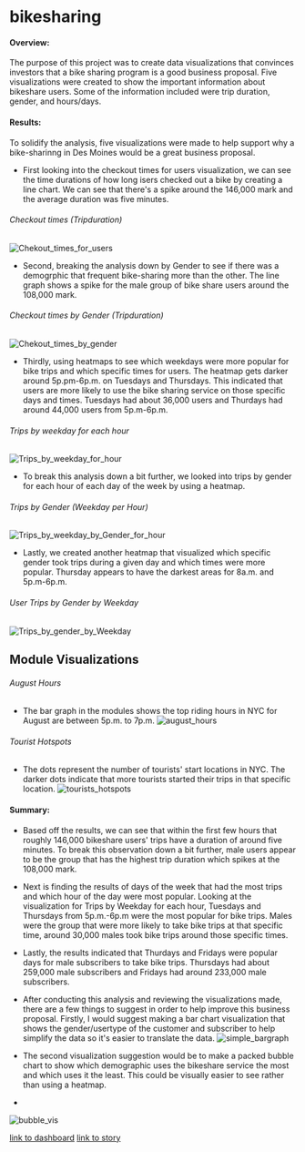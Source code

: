 # bikesharing

#### Overview:
The purpose of this project was to create data visualizations that convinces investors that a bike sharing program is a good business proposal. Five visualizations were created to show the important information about bikeshare users. Some of the information included were trip duration, gender, and hours/days. 

#### Results:
To solidify the analysis, five visualizations were made to help support why a bike-sharinng in Des Moines would be a great business proposal.
- First looking into the checkout times for users visualization, we can see the time durations of how long isers checked out a bike by creating a line chart. We can see that there's a spike around the 146,000 mark and the average duration was five minutes.
###### Checkout times (Tripduration)
![Chekout_times_for_users](https://user-images.githubusercontent.com/90741799/148673332-8bf5aa7c-b594-41e8-bc67-8d6af25795cf.png)

- Second, breaking the analysis down by Gender to see if there was a demogrphic that frequent bike-sharing more than the other. The line graph shows a spike for the male group of bike share users around the 108,000 mark.
###### Checkout times by Gender (Tripduration)
![Chekout_times_by_gender](https://user-images.githubusercontent.com/90741799/148673175-47be453f-4c6f-450b-9b07-f740c9e61977.png)

- Thirdly, using heatmaps to see which weekdays were more popular for bike trips and which specific times for users. The heatmap gets darker around 5p.pm-6p.m. on Tuesdays and Thursdays. This indicated that users are more likely to use the bike sharing service on those specific days and times. Tuesdays had about 36,000 users and Thurdays had around 44,000 users from 5p.m-6p.m.
###### Trips by weekday for each hour
![Trips_by_weekday_for_hour](https://user-images.githubusercontent.com/90741799/148673222-f6af2d39-07aa-41f5-9c6c-cb91af9c176a.png)

- To break this analysis down a bit further, we looked into trips by gender for each hour of each day of the week by using a heatmap. 
###### Trips by Gender (Weekday per Hour)
![Trips_by_weekday_by_Gender_for_hour](https://user-images.githubusercontent.com/90741799/148673274-cd6cca1c-2289-4d50-9c73-8b4baa135bd4.png)

- Lastly, we created another heatmap that visualized which specific gender took trips during a given day and which times were more popular. Thursday appears to have the darkest areas for 8a.m. and 5p.m-6p.m.
###### User Trips by Gender by Weekday
![Trips_by_gender_by_Weekday](https://user-images.githubusercontent.com/90741799/148673314-097dc55e-8359-4287-889a-5a60144a84eb.png)
## Module Visualizations
###### August Hours
- The bar graph in the modules shows the top riding hours in NYC for August are between 5p.m. to 7p.m.
![august_hours](https://user-images.githubusercontent.com/90741799/148673533-f3d49587-403a-4fb7-a33d-6d5955107231.png)
###### Tourist Hotspots
- The dots represent the number of tourists' start locations in NYC. The darker dots indicate that more tourists started their trips in that specific location.
![tourists_hotspots](https://user-images.githubusercontent.com/90741799/148675378-13fdf53b-0e74-4837-a918-c96c83ee4d4a.png)

#### Summary:
- Based off the results, we can see that within the first few hours that roughly 146,000 bikeshare users' trips have a duration of around five minutes. To break this observation down a bit further, male users appear to be the group that has the highest trip duration which spikes at the 108,000 mark.
- Next is finding the results of days of the week that had the most trips and which hour of the day were most popular. Looking at the visualization for Trips by Weekday for each hour, Tuesdays and Thursdays from 5p.m.-6p.m were the most popular for bike trips. Males were the group that were more likely to take bike trips at that specific time, around 30,000 males took bike trips around those specific times.
- Lastly, the results indicated that Thurdays and Fridays were popular days for male subscribers to take bike trips. Thursdays had about 259,000 male subscribers and Fridays had around 233,000 male subscribers.
- After conducting this analysis and reviewing the visualizations made, there are a few things to suggest in order to help improve this business proposal. Firstly, I would suggest making a bar chart visualization that shows the gender/usertype of the customer and subscriber to help simplify the data so it's easier to translate the data.
![simple_bargraph](https://user-images.githubusercontent.com/90741799/148675005-5dc12a01-5bc8-4dc3-8efa-e3528ae2e26f.png)

- The second visualization suggestion would be to make a packed bubble chart to show which demographic uses the bikeshare service the most and which uses it the least. This could be visually easier to see rather than using a heatmap.
- 
![bubble_vis](https://user-images.githubusercontent.com/90741799/148675132-f8ebd12c-7f53-4b94-a8df-544ec09414bb.png)

[link to dashboard](https://public.tableau.com/app/profile/cherrelle8612/viz/BikeshareChallengeDashboard/ChallengeDashboard?publish=yes)
[link to story](https://public.tableau.com/app/profile/cherrelle8612/viz/BikeshareChallenge_16417148513860/Story1?publish=yes)

